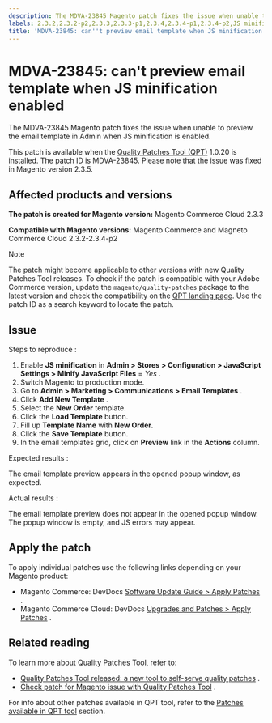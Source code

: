```yaml
---
description: The MDVA-23845 Magento patch fixes the issue when unable to preview the email template in Admin when JS minification is enabled.
labels: 2.3.2,2.3.2-p2,2.3.3,2.3.3-p1,2.3.4,2.3.4-p1,2.3.4-p2,JS minification enabled,QPT 1.0.20,QPT patches,Magento Commerce,Magento Commerce Cloud,Quality Patches Tool,email template
title: 'MDVA-23845: can''t preview email template when JS minification enabled'
---
```


# MDVA-23845: can't preview email template when JS minification enabled

The MDVA-23845 Magento patch fixes the issue when unable to preview the email template in Admin when JS minification is enabled.

This patch is available when the [Quality Patches Tool (QPT)](https://support.magento.com/hc/en-us/articles/360047139492) 1.0.20 is installed. The patch ID is MDVA-23845. Please note that the issue was fixed in Magento version 2.3.5.

## Affected products and versions

 **The patch is created for Magento version:** Magento Commerce Cloud 2.3.3

 **Compatible with Magento versions:** Magento Commerce and Magneto Commerce Cloud 2.3.2-2.3.4-p2

>[!NOTE]
>
>The patch might become applicable to other versions with new Quality Patches Tool releases. To check if the patch is compatible with your Adobe Commerce version, update the `magento/quality-patches` package to the latest version and check the compatibility on the [QPT landing page](https://devdocs.magento.com/quality-patches/tool.html#patch-grid). Use the patch ID as a search keyword to locate the patch.

## Issue

 <span class="wysiwyg-underline">Steps to reproduce</span> :

1. Enable **JS minification** in **Admin > Stores > Configuration > JavaScript Settings > Minify JavaScript Files** = *Yes* .
1. Switch Magento to production mode.
1. Go to **Admin > Marketing > Communications > Email Templates** .
1. Click **Add New Template** .
1. Select the **New Order** template.
1. Click the **Load Template** button.
1. Fill up **Template Name** with **New Order.** 
1. Click the **Save Template** button.
1. In the email templates grid, click on **Preview** link in the **Actions** column.

 <span class="wysiwyg-underline">Expected results</span> :

The email template preview appears in the opened popup window, as expected.

 <span class="wysiwyg-underline">Actual results</span> :

The email template preview does not appear in the opened popup window. The popup window is empty, and JS errors may appear.

## Apply the patch

To apply individual patches use the following links depending on your Magento product:

* Magento Commerce: DevDocs [Software Update Guide > Apply Patches](https://devdocs.magento.com/guides/v2.4/comp-mgr/patching.html) .
* Magento Commerce Cloud: DevDocs [Upgrades and Patches > Apply Patches](https://devdocs.magento.com/cloud/project/project-patch.html) .

## Related reading

To learn more about Quality Patches Tool, refer to:

* [Quality Patches Tool released: a new tool to self-serve quality patches](https://support.magento.com/hc/en-us/articles/360047139492) .
* [Check patch for Magento issue with Quality Patches Tool](https://support.magento.com/hc/en-us/articles/360047125252) .

For info about other patches available in QPT tool, refer to the [Patches available in QPT tool](https://support.magento.com/hc/en-us/sections/360010506631-Patches-available-in-QPT-tool-) section.